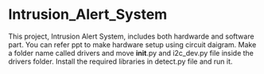 # Intrusion_Alert_System
This project, Intrusion Alert System, includes both hardwarde and software part. You can refer ppt to make hardware setup using circuit daigram. Make a folder name called drivers and move __init__.py and i2c_dev.py file inside the drivers folder. Install the required libraries in detect.py file and run it.
